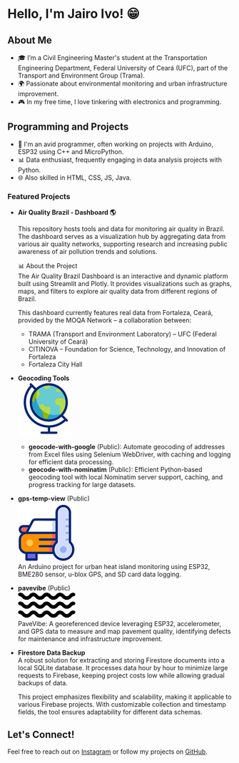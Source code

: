 
# Hello, I'm Jairo Ivo! 😁

## About Me
- 🎓 I’m a Civil Engineering Master's student at the Transportation Engineering Department, Federal University of Ceará (UFC), part of the Transport and Environment Group (Trama).
- 🌍 Passionate about environmental monitoring and urban infrastructure improvement.
- 🎮 In my free time, I love tinkering with electronics and programming.

## Programming and Projects
- 🤖 I'm an avid programmer, often working on projects with Arduino, ESP32 using C++ and MicroPython.
- 📊 Data enthusiast, frequently engaging in data analysis projects with Python.
- 🌐 Also skilled in HTML, CSS, JS, Java.

### Featured Projects

- **Air Quality Brazil - Dashboard 🌎**  
  
  This repository hosts tools and data for monitoring air quality in Brazil. The dashboard serves as a visualization hub by aggregating data from various air quality networks, supporting research and increasing public awareness of air pollution trends and solutions.
  
  📊 About the Project  
  The Air Quality Brazil Dashboard is an interactive and dynamic platform built using Streamlit and Plotly. It provides visualizations such as graphs, maps, and filters to explore air quality data from different regions of Brazil.

  This dashboard currently features real data from Fortaleza, Ceará, provided by the MOQA Network – a collaboration between:  
  - TRAMA (Transport and Environment Laboratory) – UFC (Federal University of Ceará)  
  - CITINOVA – Foundation for Science, Technology, and Innovation of Fortaleza  
  - Fortaleza City Hall

- **Geocoding Tools**  
  ![Geocode](/transparent_globe.gif)
  - **geocode-with-google** (Public): Automate geocoding of addresses from Excel files using Selenium WebDriver, with caching and logging for efficient data processing.
  - **geocode-with-nominatim** (Public): Efficient Python-based geocoding tool with local Nominatim server support, caching, and progress tracking for large datasets.

- **gps-temp-view** (Public)  
  ![GPS Temp View](/car-temperature.gif)  
  An Arduino project for urban heat island monitoring using ESP32, BME280 sensor, u-blox GPS, and SD card data logging.

- **pavevibe** (Public)  
  ![PaveVibe](/vibrating.gif)  
  PaveVibe: A georeferenced device leveraging ESP32, accelerometer, and GPS data to measure and map pavement quality, identifying defects for maintenance and infrastructure improvement.

- **Firestore Data Backup**  
  A robust solution for extracting and storing Firestore documents into a local SQLite database. It processes data hour by hour to minimize large requests to Firebase, keeping project costs low while allowing gradual backups of data.

  This project emphasizes flexibility and scalability, making it applicable to various Firebase projects. With customizable collection and timestamp fields, the tool ensures adaptability for different data schemas.

## Let's Connect!
Feel free to reach out on [Instagram](https://www.instagram.com/jairo_ivo/) or follow my projects on [GitHub](https://github.com/xToshiro?tab=repositories).
